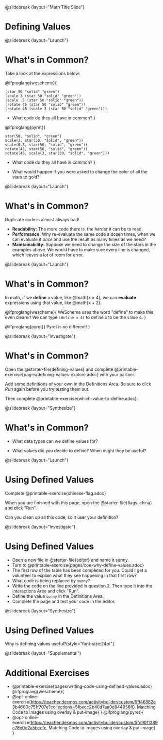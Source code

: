 @slidebreak
{layout="Math Title Slide"}
# Defining Values

<!--
To learn more about how to use PearDeck, and how to view the embedded links on these slides without going into present mode visit https://help.peardeck.com/en
-->
@slidebreak
{layout="Launch"}
# What's in Common? 

Take a look at the expressions below:

@ifproglang{wescheme}{

```
(star 50 "solid" "green")
(scale 3 (star 50 "solid" "green"))
(scale .5 (star 50 "solid" "green"))
(rotate 45 (star 50 "solid" "green"))
(rotate 45 (scale 3 (star 50 "solid" "green")))
```
- What code do they all have in common?
}

@ifproglang{pyret}{
```
star(50, "solid", "green")
scale(3, star(50, "solid", "green"))
scale(0.5, star(50, "solid", "green"))
rotate(45, star(50, "solid", "green"))
rotate(45, scale(3, star(50, "solid", "green")))
```
- What code do they all have in common?
}

- What would happen if you were asked to change the color of all the stars to gold?

@slidebreak
{layout="Launch"}
# What's in Common? 

Duplicate code is almost always bad! 

- __Readability:__ The more code there is, the harder it can be to read.
- __Performance:__ Why re-evaluate the same code a dozen times, when we can evaluate it _once_ and use the result as many times as we need?
- __Maintainability:__ Suppose we need to change the size of the stars in the examples above. We would have to make sure every line is changed, which leaves a lot of room for error.

@slidebreak
{layout="Launch"}
# What's in Common? 

In math, if we **define** a value, like @math{x = 4}, we can **evaluate** expressions using that value, like @math{x + 2}.

@ifproglang{wescheme}{
WeScheme uses the word "define" to make this even clearer! We can type `(define x 4)` to define `x` to be the value 4.
}

@ifproglang{pyret}{
Pyret is no different!
} 

@slidebreak
{layout="Investigate"}
# What's in Common? 

Open the @starter-file{defining-values} and complete @printable-exercise{pages/defining-values-explore.adoc} with your partner.

Add some definitions of your own in the Definitions Area. Be sure to click *Run* again before you try testing them out.

Then complete @printable-exercise{which-value-to-define.adoc}.

@slidebreak
{layout="Synthesize"}
# What's in Common? 

- What data types can we define values for?

- What values did you decide to define? When might they be useful?

<!--
What data types can we define values for?
_All of them - Number, String, Image_
-->
@slidebreak
{layout="Launch"}
# Using Defined Values

Complete @printable-exercise{chinese-flag.adoc}

When you are finished with this page, open the @starter-file{flags-china} and click "Run".

Can you clean up all this code, so it user your definition?
<!--
It will direct them to open the @starter-file{flags-china} once they complete the first half of the questions on the page.
-->

@slidebreak
{layout="Investigate"}
# Using Defined Values

- Open a new file in @starter-file{editor} and name it sunny.
- Turn to @printable-exercise{pages/coe-why-define-values.adoc}
- The first row of the table has been completed for you. Could I get a volunteer to explain what they see happening in that first row?
- What code is being replaced by `sunny`? 
- Write the code on the line provided in question 2. Then type it into the Interactions Area and click "Run".
- Define the value `sunny` in the Definitions Area.
- Complete the page and test your code in the editor.

<!--
The code for sunny is @show{(code '(radial-star 30 20 50 "solid" "yellow"))}
-->

@slidebreak
{layout="Synthesize"}
# Using Defined Values

Why is defining values useful?{style="font-size:24pt"}

@slidebreak
{layout="Supplemental"}
# Additional Exercises

* @printable-exercise{pages/writing-code-using-defined-values.adoc}
@ifproglang{wescheme}{
* @opt-online-exercise{https://teacher.desmos.com/activitybuilder/custom/5ff46882e3b4660c751f707e?collections=5fbecc2b40d7aa0d844956f0, Matching Code to Images using overlay & put-image}
}
@ifproglang{pyret}{
* @opt-online-exercise{https://teacher.desmos.com/activitybuilder/custom/5fc90f1289c78e0d2a5bccfc, Matching Code to Images using overlay & put-image}
}
